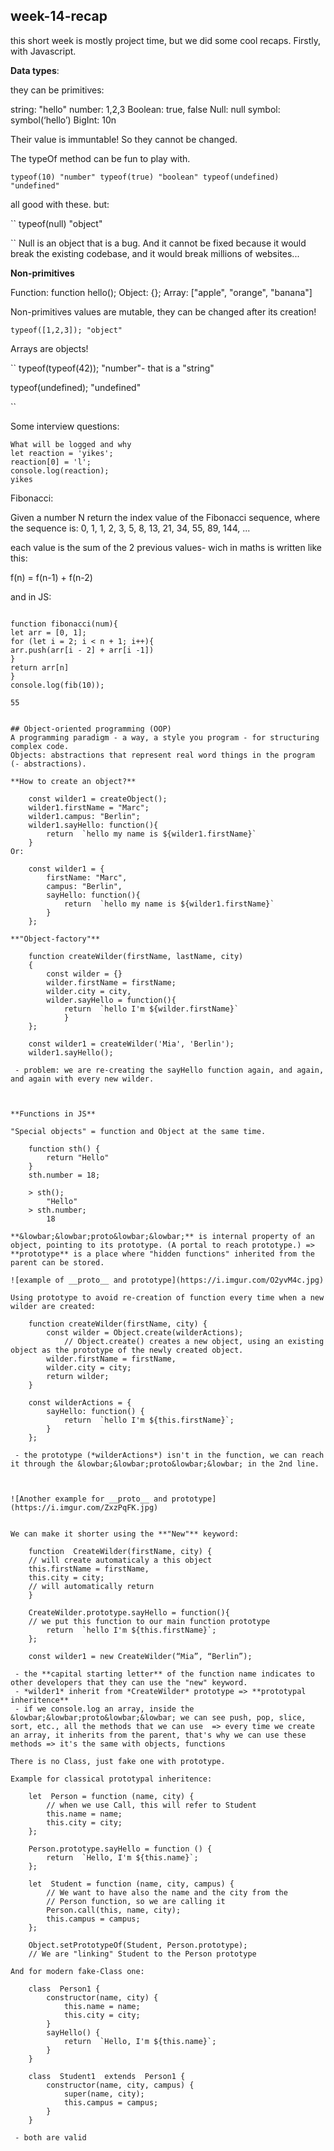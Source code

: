 ## week-14-recap

this short week is mostly project time, but we did some cool recaps.
Firstly, with Javascript.

**Data types**:

they can be primitives:

string: "hello"
number: 1,2,3
Boolean: true, false
Null: null
symbol: symbol(‘hello’)
BigInt: 10n

Their value is immuntable! So they cannot be changed.

The typeOf method can be fun to play with.

`typeof(10) "number" typeof(true) "boolean" typeof(undefined) "undefined"`

all good with these. but:

``
typeof(null)
"object"

``
Null is an object that is a bug. And it cannot be fixed because it would break the existing codebase, and it would break millions of websites...

**Non-primitives**

Function: function hello();
Object: {};
Array: ["apple", "orange", "banana"]

Non-primitives values are mutable, they can be changed after its creation!

`typeof([1,2,3]); "object"`

Arrays are objects!

``
typeof(typeof(42));
"number"- that is a "string"

typeof(undefined);
"undefined"

``

Some interview questions:


```
What will be logged and why
let reaction = 'yikes';
reaction[0] = 'l';
console.log(reaction);
yikes
```

Fibonacci:

Given a number N return the index value of the Fibonacci sequence, where the sequence is:
0, 1, 1, 2, 3, 5, 8, 13, 21, 34, 55, 89, 144, ...

each value is the sum of the 2 previous values- wich in maths is written like this:

f(n) = f(n-1) + f(n-2)

 and in JS:


```

function fibonacci(num){
let arr = [0, 1];
for (let i = 2; i < n + 1; i++){
arr.push(arr[i - 2] + arr[i -1])
}
return arr[n]
}
console.log(fib(10));

55

```

```

## Object-oriented programming (OOP)
A programming paradigm - a way, a style you program - for structuring complex code.
Objects: abstractions that represent real word things in the program (- abstractions).

**How to create an object?**

    const wilder1 = createObject();
    wilder1.firstName = "Marc";
    wilder1.campus: "Berlin";
    wilder1.sayHello: function(){
		return  `hello my name is ${wilder1.firstName}`
	}
Or:

    const wilder1 = {
	    firstName: "Marc",
	    campus: "Berlin",
	    sayHello: function(){
		    return  `hello my name is ${wilder1.firstName}`
		}
	};

**"Object-factory"**

    function createWilder(firstName, lastName, city) 
    {
	    const wilder = {}
	    wilder.firstName = firstName;
	    wilder.city = city,
	    wilder.sayHello = function(){
		    return  `hello I'm ${wilder.firstName}`
		    }
	};
	
	const wilder1 = createWilder('Mia', 'Berlin');
	wilder1.sayHello();

 - problem: we are re-creating the sayHello function again, and again, and again with every new wilder.



**Functions in JS**

"Special objects" = function and Object at the same time.

    function sth() {
	    return "Hello"
	}
	sth.number = 18;
	
	> sth();
		"Hello"
	> sth.number;
		18

**&lowbar;&lowbar;proto&lowbar;&lowbar;** is internal property of an object, pointing to its prototype. (A portal to reach prototype.) => **prototype** is a place where "hidden functions" inherited from the parent can be stored.

![example of __proto__ and prototype](https://i.imgur.com/O2yvM4c.jpg)

Using prototype to avoid re-creation of function every time when a new wilder are created:

    function createWilder(firstName, city) {
	    const wilder = Object.create(wilderActions);
		    // Object.create() creates a new object, using an existing object as the prototype of the newly created object.
		wilder.firstName = firstName,
		wilder.city = city;
		return wilder;
	}
	
	const wilderActions = {
		sayHello: function() {
			return  `hello I'm ${this.firstName}`;
		}
	};

 - the prototype (*wilderActions*) isn't in the function, we can reach it through the &lowbar;&lowbar;proto&lowbar;&lowbar; in the 2nd line. 



![Another example for __proto__ and prototype](https://i.imgur.com/ZxzPqFK.jpg)


We can make it shorter using the **"New"** keyword:

    function  CreateWilder(firstName, city) {
    // will create automaticaly a this object
    this.firstName = firstName,
    this.city = city;
    // will automatically return
    }
    
    CreateWilder.prototype.sayHello = function(){
    // we put this function to our main function prototype
	    return  `hello I'm ${this.firstName}`;
	};
	
	const wilder1 = new CreateWilder(“Mia”, “Berlin”);

 - the **capital starting letter** of the function name indicates to other developers that they can use the "new" keyword.
 - *wilder1* inherit from *CreateWilder* prototype => **prototypal inheritence**
 - if we console.log an array, inside the &lowbar;&lowbar;proto&lowbar;&lowbar; we can see push, pop, slice, sort, etc., all the methods that we can use  => every time we create an array, it inherits from the parent, that's why we can use these methods => it's the same with objects, functions

There is no Class, just fake one with prototype.

Example for classical prototypal inheritence: 

    let  Person = function (name, city) {
	    // when we use Call, this will refer to Student
	    this.name = name;
	    this.city = city;
	};
	
	Person.prototype.sayHello = function () {
		return  `Hello, I'm ${this.name}`;
	};
	
	let  Student = function (name, city, campus) {
		// We want to have also the name and the city from the
		// Person function, so we are calling it
		Person.call(this, name, city);
		this.campus = campus;
	};
	
	Object.setPrototypeOf(Student, Person.prototype);
	// We are "linking" Student to the Person prototype

And for modern fake-Class one:

    class  Person1 {
	    constructor(name, city) {
		    this.name = name;
		    this.city = city;
		}
		sayHello() {
			return  `Hello, I'm ${this.name}`;
		}
	}
	
	class  Student1  extends  Person1 {
		constructor(name, city, campus) {
			super(name, city);
			this.campus = campus;
		}
	}

 - both are valid





